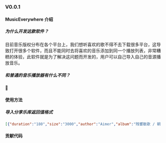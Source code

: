 ### V0.0.1

#### MusicEverywhere 介绍
##### 为什么开发这款软件？
目前音乐版权分布在各个平台上，我们想听喜欢的歌不得不去下载很多平台，这导致打开很多个软件，而且不能同时去将喜欢的音乐添加到同一个播放列表，非常糟糕的体验，此软件就是为了解决这问题而开发的，用户可以自己导入自己的音源播放音乐。
##### 和普通的音乐播放器有什么不同？
:icecream: 

#### 使用方法
##### 导入分享乐库返回值格式
```json
[{"duration":"180","size":"3000","author":"Aimer","album":"残響散歌 / 朝が来る","name":"残響散歌","url":"http://残響散歌.mp3"}]
```

#### 贡献代码
